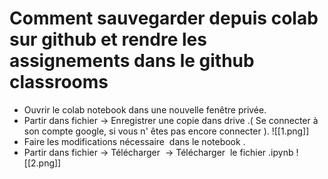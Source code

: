# Comment sauvegarder depuis colab sur github et rendre les assignements dans le github classrooms

-   Ouvrir le colab notebook dans une nouvelle fenêtre privée.
-   Partir dans fichier -> Enregistrer une copie dans drive .( Se connecter à son compte google, si vous n' êtes pas encore connecter ).
![[1.png]]
-   Faire les modifications nécessaire  dans le notebook .
-   Partir dans fichier -> Télécharger  -> Télécharger  le fichier .ipynb
![[2.png]]